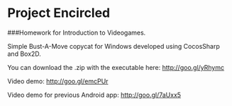 Project Encircled
=========
###Homework for Introduction to Videogames.

Simple Bust-A-Move copycat for Windows developed using CocosSharp and Box2D.

You can download the .zip with the executable here: http://goo.gl/yRhymc

Video demo: http://goo.gl/emcPUr

Video demo for previous Android app: http://goo.gl/7aUxx5
